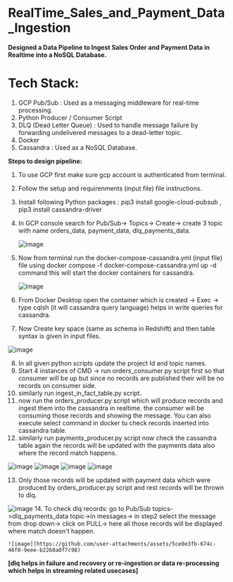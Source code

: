 # RealTime_Sales_and_Payment_Data_Ingestion

**Designed a Data Pipeline to Ingest Sales Order and Payment Data in Realtime into a NoSQL Database.**

# Tech Stack:
1. GCP Pub/Sub : Used as a messaging middleware for real-time processing.
2. Python Producer / Consumer Script
3. DLQ (Dead Letter Queue) : Used to handle message failure by forwarding undelivered messages to a dead-letter topic.
4. Docker
5. Cassandra : Used as a NoSQL Database. 

**Steps to design pipeline:**

1. To use GCP first make sure gcp account is authenticated from terminal.
2. Follow the setup and requirenments (input file) file instructions.
3. Install following Python packages : pip3 install google-cloud-pubsub , pip3 install cassandra-driver
4. In GCP console search for Pub/Sub-> Topics-> Create-> create 3 topic with name orders_data, payment_data, dlq_payments_data.

   ![image](https://github.com/user-attachments/assets/09dd5934-2071-450e-a747-c4ea11ccf914)

5. Now from terminal run the docker-compose-cassandra.yml (input file) file using docker compose -f docker-compose-cassandra.yml up -d command this will  start the docker containers for cassandra.

   ![image](https://github.com/user-attachments/assets/a3c98761-1448-4073-b7e1-9a136507acac)

6. From Docker Desktop open the container which is created -> Exec -> type cqlsh (it will cassandra query language) helps in write queries for cassandra.
7. Now Create key space (same as schema in Redshift) and then table syntax is given in input files.

 ![image](https://github.com/user-attachments/assets/a84a222a-6c9e-46e3-bbd1-c0ec845146e2)

8. In all given python scripts update the project Id and topic names.
9. Start 4 instances of CMD -> run orders_consumer.py script first so that consumer will be up but since no records are published their will be no records on consumer side.
10. similarly run ingest_in_fact_table.py script.
11. now run the orders_producer.py script which will produce records and ingest them into the cassandra in realtime. the consumer will be consuming those records and showing the message. You can also execute select command in docker tu check records inserted into cassandra table.
12. similarly run payments_producer.py script now check the cassandra table again the records will be updated with the payments data also where the record match happens.

 ![image](https://github.com/user-attachments/assets/69d694d8-276c-4a2a-8196-b1cf5cd73165)
![image](https://github.com/user-attachments/assets/0c0bb21f-a7d3-44a3-bcf2-2c889310a47c)
![image](https://github.com/user-attachments/assets/13c99af2-e98f-4408-8f4b-6bcf9d31e0ca)
![image](https://github.com/user-attachments/assets/38beec03-9396-44f3-b8fa-32d73f6f9fc3)



13. Only those records will be updated with payment data which were produced by orders_producer.py script and rest records will be thrown to dlq.

 ![image](https://github.com/user-attachments/assets/0e39aeeb-b330-4ece-8e68-36b87bc976b0)
14. To check dlq records:
    go to  Pub/Sub topics->dlq_payments_data topic->in messages-> in step2 select the message from drop down-> click on PULL-> here all those records will be displayed where match doesn't happen.
    
    ![image](https://github.com/user-attachments/assets/5ce0e3fb-674c-46f0-9eee-b2260a0f7c98)



**[dlq helps in failure and recovery or re-ingestion or data re-processing which helps in streaming related usecases]**



	



